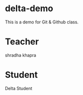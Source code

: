 # delta-demo
This is a demo for Git &amp; Github class.

# Teacher
shradha khapra

# Student
Delta Student
